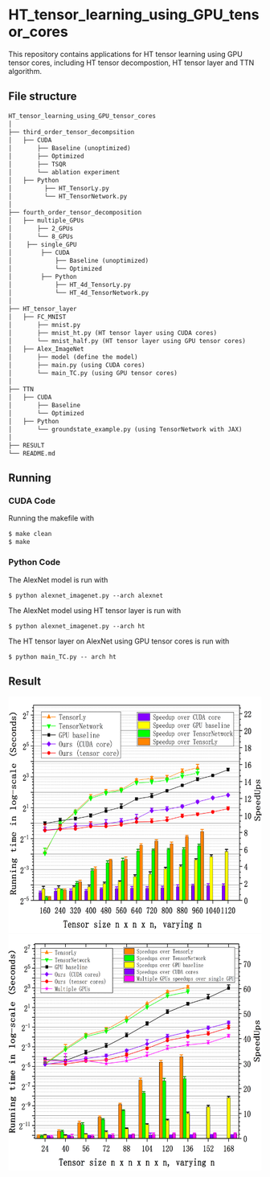 # HT_tensor_learning_using_GPU_tensor_cores
This repository contains applications for HT tensor learning using GPU tensor cores, including HT tensor decompostion, HT tensor layer and TTN algorithm. 

## File structure

```
HT_tensor_learning_using_GPU_tensor_cores
│ 
├── third_order_tensor_decompsition
│   ├── CUDA
│       ├── Baseline (unoptimized)
│       ├── Optimized
│       ├── TSQR
│       └── ablation experiment 	
│   ├── Python
│   	  ├── HT_TensorLy.py
│   	  └── HT_TensorNetwork.py
│
├── fourth_order_tensor_decomposition
│   ├── multiple_GPUs
│       ├── 2_GPUs      
│       └── 8_GPUs            
│    ├── single_GPU
│        ├── CUDA 
│            ├── Baseline (unoptimized)
│            └── Optimized
│        ├── Python
│            ├── HT_4d_TensorLy.py
│            └── HT_4d_TensorNetwork.py 
│ 
├── HT_tensor_layer 
│   ├── FC_MNIST
│       ├── mnist.py
│       ├── mnist_ht.py (HT tensor layer using CUDA cores) 
│       └── mnist_half.py (HT tensor layer using GPU tensor cores) 
│   ├── Alex_ImageNet
│       ├── model (define the model)
│       ├── main.py (using CUDA cores)
│       └── main_TC.py (using GPU tensor cores)
│
├── TTN
│   ├── CUDA
│       ├── Baseline
│       └── Optimized   
│   ├── Python
│       └── groundstate_example.py (using TensorNetwork with JAX)
│
├── RESULT  	
└── README.md
```


## Running

### CUDA Code
Running the makefile with
```
$ make clean
$ make
```
### Python Code
The AlexNet model is run with

```
$ python alexnet_imagenet.py --arch alexnet
```
The AlexNet model using HT tensor layer is run with
```
$ python alexnet_imagenet.py --arch ht
```
The HT tensor layer on AlexNet using GPU tensor cores is run with
```
$ python main_TC.py -- arch ht
```
## Result
<div style="float:left"><img width="580" height="470" src="https://raw.githubusercontent.com/XiaoYangLiu-FinRL/HT_tensor_learning_using_GPU_tensor_cores/main/RESULT/3d_runT.png"/></div>

<div style="float:left"><img width="580" height="470" src="https://raw.githubusercontent.com/XiaoYangLiu-FinRL/HT_tensor_learning_using_GPU_tensor_cores/main/RESULT/4d_runT.png"/></div>

